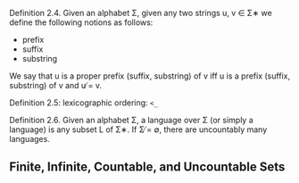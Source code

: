 

Definition 2.4. Given an alphabet Σ, given any two strings u, v ∈ Σ∗ we define the following notions as follows:

- prefix
- suffix
- substring

We say that u is a proper prefix (suffix, substring) of v iff u is a prefix (suffix, substring) of v and u ̸= v.

Definition 2.5: lexicographic ordering: `<_` 

Definition 2.6. Given an alphabet Σ, a language over Σ (or simply a language) is any subset L of Σ∗. If Σ ̸= ∅, there are uncountably many languages.

## Finite, Infinite, Countable, and Uncountable Sets